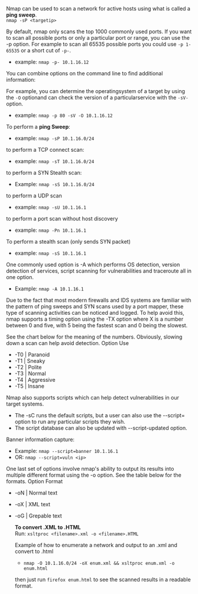 Nmap can be used to scan a network for active hosts using what is called a **ping sweep**.  
`nmap -sP <targetip>`

By default, nmap only scans the top 1000 commonly used ports. If you want to scan all possible ports or only a particular port or range, you can use the -p option. For example to scan all 65535 possible ports you could
use `-p 1-65535` or a short cut of `-p-`.
* example: `nmap -p- 10.1.16.12`

You can combine options on the command line to find additional information:

 For example, you can determine the operatingsystem of a target by using the `-O` optionand can check the version of a particularservice with the `-sV-` option. 
* example: `nmap -p 80 -sV -O 10.1.16.12`

To perform a **ping Sweep**:
* example: `nmap -sP 10.1.16.0/24`

to perform a TCP connect scan:  
* example: `nmap -sT 10.1.16.0/24`

to perform a SYN Stealth scan:
* Example: `nmap -sS 10.1.16.0/24`

to perform a UDP scan 
* example: `nmap -sU 10.1.16.1`

to perform a port scan without host discovery
* example: `nmap -Pn 10.1.16.1`

To perform a stealth scan (only sends SYN packet)
* example: `nmap -sS 10.1.16.1`

One commonly used option is -A which performs OS detection, version detection of services, script scanning for vulnerabilities and traceroute all in one option.
* Example: `nmap -A 10.1.16.1`



Due to the fact that most modern firewalls and IDS systems are familiar with the pattern of ping sweeps and SYN scans used by a port mapper, these type of scanning activities can be noticed and logged. To help avoid this, nmap supports a timing option using the -TX option where X is a number between 0 and five, with 5 being the fastest scan and 0 being the slowest.

See the chart below for the meaning of the numbers. Obviously, slowing down a scan can help avoid detection.
Option 	Use
* -T0 |	Paranoid
* -T1 |	Sneaky
* -T2 |	Polite
* -T3 |	Normal
* -T4 |	Aggressive
* -T5 |	Insane

Nmap also supports scripts which can help detect vulnerabilities in our target systems.

* The -sC runs the default scripts, but a user can also use the --script= option to run any particular scripts they wish.
* The script database can also be updated with --script-updated option.

Banner information capture:
* Example: `nmap --script=banner 10.1.16.1`
* OR:  `nmap --script=vuln <ip>`


One last set of options involve nmap's ability to output its results into multiple different format using the -o option. See the table below for the formats.
Option 	Format
* -oN |	Normal text
* -oX |	XML text
* -oG |	Grepable text

     **To convert .XML to .HTML**    
     Run: `xsltproc <filename>.xml -o <filename>.HTML`

     Example of how to enumerate a network and output to an .xml and convert to .html
     * `nmap -O 10.1.16.0/24 -oX enum.xml && xsltproc enum.xml -o enum.html`

     then just run  `firefox enum.html` to see the scanned results in a readable format.